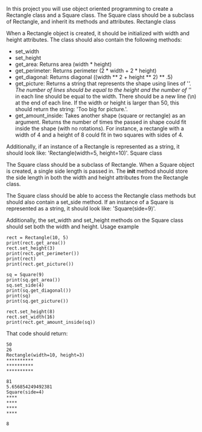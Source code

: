 

In this project you will use object oriented programming to create a Rectangle class and a Square class. The Square class should be a subclass of Rectangle, and inherit its methods and attributes.
Rectangle class

When a Rectangle object is created, it should be initialized with width and height attributes. The class should also contain the following methods:

  - set_width
  - set_height
  - get_area: Returns area (width * height)
  - get_perimeter: Returns perimeter (2 * width + 2 * height)
  - get_diagonal: Returns diagonal ((width ** 2 + height ** 2) ** .5)
  - get_picture: Returns a string that represents the shape using lines of '*'. The number of lines should be equal to the height and the number of '*' in each line should be equal to the width. There should be a new line (\n) at the end of each line. If the width or height is larger than 50, this should return the string: 'Too big for picture.'.
  - get_amount_inside: Takes another shape (square or rectangle) as an argument. Returns the number of times the passed in shape could fit inside the shape (with no rotations). For instance, a rectangle with a width of 4 and a height of 8 could fit in two squares with sides of 4.

Additionally, if an instance of a Rectangle is represented as a string, it should look like: 'Rectangle(width=5, height=10)'.
Square class

The Square class should be a subclass of Rectangle. When a Square object is created, a single side length is passed in. The __init__ method should store the side length in both the width and height attributes from the Rectangle class.

The Square class should be able to access the Rectangle class methods but should also contain a set_side method. If an instance of a Square is represented as a string, it should look like: 'Square(side=9)'.

Additionally, the set_width and set_height methods on the Square class should set both the width and height.
Usage example
```
rect = Rectangle(10, 5)
print(rect.get_area())
rect.set_height(3)
print(rect.get_perimeter())
print(rect)
print(rect.get_picture())

sq = Square(9)
print(sq.get_area())
sq.set_side(4)
print(sq.get_diagonal())
print(sq)
print(sq.get_picture())

rect.set_height(8)
rect.set_width(16)
print(rect.get_amount_inside(sq))
```
That code should return:
```
50
26
Rectangle(width=10, height=3)
**********
**********
**********

81
5.656854249492381
Square(side=4)
****
****
****
****

8
```

